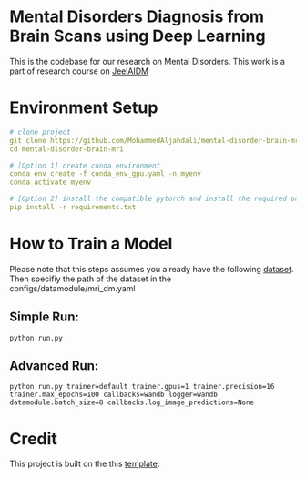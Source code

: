 # Mental Disorders Diagnosis from Brain Scans using Deep Learning
This is the codebase for our research on Mental Disorders. This work is a part of research course on [JeelAIDM](https://www.jeelaidm.org/)

# Environment Setup
```yaml
# clone project
git clone https://github.com/MohammedAljahdali/mental-disorder-brain-mri
cd mental-disorder-brain-mri

# [Option 1] create conda environment
conda env create -f conda_env_gpu.yaml -n myenv
conda activate myenv

# [Option 2] install the compatible pytorch and install the required packages using pip
pip install -r requirements.txt
```

# How to Train a Model
Please note that this steps assumes you already have the following [dataset](https://www.openfmri.org/dataset/ds000030/).
Then specifiy the path of the dataset in the configs/datamodule/mri_dm.yaml
## Simple Run:
`python run.py`

## Advanced Run:
`python run.py trainer=default trainer.gpus=1 trainer.precision=16 trainer.max_epochs=100 callbacks=wandb logger=wandb datamodule.batch_size=8 callbacks.log_image_predictions=None`

# Credit
This project is built on the this [template](https://github.com/ashleve/lightning-hydra-template).